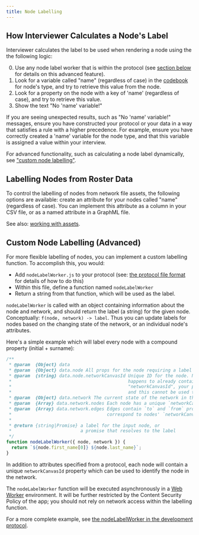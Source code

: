 ```yaml
---
title: Node Labelling
---
```


## How Interviewer Calculates a Node's Label

Interviewer calculates the label to be used when rendering a node using the the following logic:

0. Use any node label worker that is within the protocol (see [section below](#custom-node-labelling-advanced) for details on this advanced feature).
1. Look for a variable called "name" (regardless of case) in the [codebook](/en/desktop/key-concepts/codebook) for node's type, and try to retrieve this value from the node.
2. Look for a property on the node with a key of 'name' (regardless of case), and try to retrieve this value.
3. Show the text "No 'name' variable!"

If you are seeing unexpected results, such as "No 'name' variable!" messages, ensure you have constructed your protocol or your data in a way that satisfies a rule with a higher precedence. For example, ensure you have correctly created a 'name' variable for the node type, and that this variable is assigned a value within your interview.

For advanced functionality, such as calculating a node label dynamically, see ["custom node labelling"](#custom-node-labelling-advanced).

## Labelling Nodes from Roster Data

To control the labelling of nodes from network file assets, the following options are available: create an attribute for your nodes called "name" (regardless of case). You can implement this attribute as a column in your CSV file, or as a named attribute in a GraphML file.

See also: [working with assets](/en/desktop/key-concepts/resources#network).

## Custom Node Labelling (Advanced)

For more flexible labelling of nodes, you can implement a custom labelling function. To accomplish this, you would:

- Add `nodeLabelWorker.js` to your protocol (see: [the protocol file format](/en/desktop/reference/protocol-file-format) for details of how to do this)
- Within this file, define a function named `nodeLabelWorker`
- Return a string from that function, which will be used as the label.

`nodeLabelWorker` is called with an object containing information about the node and network, and should return the label (a string) for the given node. Conceptually: `f(node, network) -> label`. Thus you can update labels for nodes based on the changing state of the network, or an individual node's attributes.

Here's a simple example which will label every node with a compound property (initial + surname):

```javascript
/**
 * @param  {Object} data
 * @param  {Object} data.node All props for the node requiring a label
 * @param  {string} data.node.networkCanvasId Unique ID for the node. Note that if your data
 *                                            happens to already contain a property named
 *                                            "networkCanvasId", your prop will take precedence,
 *                                            and this cannot be used to identify edge connections.
 * @param  {Object} data.network The current state of the network in this session
 * @param  {Array} data.network.nodes Each node has a unique `networkCanvasId` prop
 * @param  {Array} data.network.edges Edges contain `to` and `from` props which
 *                                    correspond to nodes' `networkCanvasId` values
 *
 * @return {string|Promise} a label for the input node, or
 *                          a promise that resolves to the label
 */
function nodeLabelWorker({ node, network }) {
  return `${node.first_name[0]} ${node.last_name}`;
}
```

In addition to attributes specified from a protocol, each node will contain a unique `networkCanvasId` property which can be used to identify the node in the network.

The `nodeLabelWorker` function will be executed asynchronously in a [Web Worker](https://developer.mozilla.org/en-US/docs/Web/API/Web_Workers_API/Using_web_workers) environment. It will be further restricted by the Content Security Policy of the app; you should not rely on network access within the labelling function.

For a more complete example, see [the nodeLabelWorker in the development protocol](https://github.com/complexdatacollective/development-protocol/blob/master/nodeLabelWorker.js).
